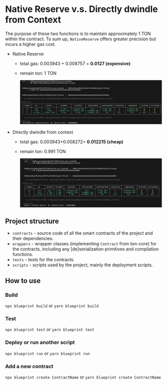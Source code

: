 # Native Reserve v.s. Directly dwindle from Context

The purpose of these two functions is to maintain approximately 1 TON within the contract. To sum up, `NativeReserve` offers greater precision but incurs a higher gas cost.

- Native Reserve 
  - total gas: 0.003943 + 0.008757 = **0.0127  (expensive)**
  - remain ton: 1 TON
  
    ![nativeReserve](images/native.png)

- Directly dwindle from context 
  - total gas: 0.003943+0.008272= **0.012215 (cheap)**
  - remain ton: 0.991 TON
  
    ![directly](images/directly.png)

## Project structure

-   `contracts` - source code of all the smart contracts of the project and their dependencies.
-   `wrappers` - wrapper classes (implementing `Contract` from ton-core) for the contracts, including any [de]serialization primitives and compilation functions.
-   `tests` - tests for the contracts.
-   `scripts` - scripts used by the project, mainly the deployment scripts.

## How to use

### Build

`npx blueprint build` or `yarn blueprint build`

### Test

`npx blueprint test` or `yarn blueprint test`

### Deploy or run another script

`npx blueprint run` or `yarn blueprint run`

### Add a new contract

`npx blueprint create ContractName` or `yarn blueprint create ContractName`
